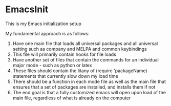 # EmacsInit
This is my Emacs initialization setup

My fundamental approach is as follows:
1. Have one main file that loads all universal packages and all universal setting such as company
   and MELPA and common keybindings
2. This file will primarily contain hooks for file loads
3. Have another set of files that contain the commands for an individual major mode - such as python
   or latex
4. These files should contain the litany of (require 'packageName) statements that currently slow
   down my load time
5. There should be a function in each mode file as well as the main file that ensures that a set of
   packages are installed, and installs them if not
6. The end goal is that a fully customized emacs will open upon load of the main file, regardless of
   what is already on the computer
